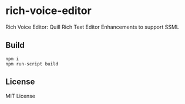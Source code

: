 # rich-voice-editor
Rich Voice Editor: Quill Rich Text Editor Enhancements to support SSML 

## Build

```shell
npm i 
npm run-script build
```

## License
MIT License